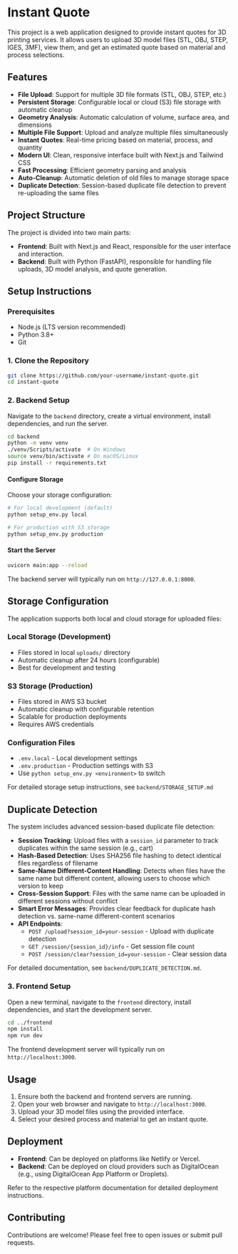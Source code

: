 # Instant Quote

This project is a web application designed to provide instant quotes for 3D printing services. It allows users to upload 3D model files (STL, OBJ, STEP, IGES, 3MF), view them, and get an estimated quote based on material and process selections.

## Features

- **File Upload**: Support for multiple 3D file formats (STL, OBJ, STEP, etc.)
- **Persistent Storage**: Configurable local or cloud (S3) file storage with automatic cleanup
- **Geometry Analysis**: Automatic calculation of volume, surface area, and dimensions
- **Multiple File Support**: Upload and analyze multiple files simultaneously
- **Instant Quotes**: Real-time pricing based on material, process, and quantity
- **Modern UI**: Clean, responsive interface built with Next.js and Tailwind CSS
- **Fast Processing**: Efficient geometry parsing and analysis
- **Auto-Cleanup**: Automatic deletion of old files to manage storage space
- **Duplicate Detection**: Session-based duplicate file detection to prevent re-uploading the same files

## Project Structure

The project is divided into two main parts:

- **Frontend**: Built with Next.js and React, responsible for the user interface and interaction.
- **Backend**: Built with Python (FastAPI), responsible for handling file uploads, 3D model analysis, and quote generation.

## Setup Instructions

### Prerequisites

- Node.js (LTS version recommended)
- Python 3.8+
- Git

### 1. Clone the Repository

```bash
git clone https://github.com/your-username/instant-quote.git
cd instant-quote
```

### 2. Backend Setup

Navigate to the `backend` directory, create a virtual environment, install dependencies, and run the server.

```bash
cd backend
python -m venv venv
./venv/Scripts/activate  # On Windows
source venv/bin/activate # On macOS/Linux
pip install -r requirements.txt
```

#### Configure Storage

Choose your storage configuration:

```bash
# For local development (default)
python setup_env.py local

# For production with S3 storage
python setup_env.py production
```

#### Start the Server

```bash
uvicorn main:app --reload
```

The backend server will typically run on `http://127.0.0.1:8000`.

## Storage Configuration

The application supports both local and cloud storage for uploaded files:

### Local Storage (Development)
- Files stored in local `uploads/` directory
- Automatic cleanup after 24 hours (configurable)
- Best for development and testing

### S3 Storage (Production)
- Files stored in AWS S3 bucket
- Automatic cleanup with configurable retention
- Scalable for production deployments
- Requires AWS credentials

### Configuration Files
- `.env.local` - Local development settings
- `.env.production` - Production settings with S3
- Use `python setup_env.py <environment>` to switch

For detailed storage setup instructions, see `backend/STORAGE_SETUP.md`

## Duplicate Detection

The system includes advanced session-based duplicate file detection:

- **Session Tracking**: Upload files with a `session_id` parameter to track duplicates within the same session (e.g., cart)
- **Hash-Based Detection**: Uses SHA256 file hashing to detect identical files regardless of filename
- **Same-Name Different-Content Handling**: Detects when files have the same name but different content, allowing users to choose which version to keep
- **Cross-Session Support**: Files with the same name can be uploaded in different sessions without conflict
- **Smart Error Messages**: Provides clear feedback for duplicate hash detection vs. same-name different-content scenarios
- **API Endpoints**: 
  - `POST /upload?session_id=your-session` - Upload with duplicate detection
  - `GET /session/{session_id}/info` - Get session file count
  - `POST /session/clear?session_id=your-session` - Clear session data

For detailed documentation, see `backend/DUPLICATE_DETECTION.md`.

### 3. Frontend Setup

Open a new terminal, navigate to the `frontend` directory, install dependencies, and start the development server.

```bash
cd ../frontend
npm install
npm run dev
```

The frontend development server will typically run on `http://localhost:3000`.

## Usage

1. Ensure both the backend and frontend servers are running.
2. Open your web browser and navigate to `http://localhost:3000`.
3. Upload your 3D model files using the provided interface.
4. Select your desired process and material to get an instant quote.

## Deployment

- **Frontend**: Can be deployed on platforms like Netlify or Vercel.
- **Backend**: Can be deployed on cloud providers such as DigitalOcean (e.g., using DigitalOcean App Platform or Droplets).

Refer to the respective platform documentation for detailed deployment instructions.

## Contributing

Contributions are welcome! Please feel free to open issues or submit pull requests.